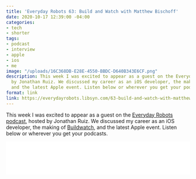 ```yaml
---
title: 'Everyday Robots 63: Build and Watch with Matthew Bischoff'
date: 2020-10-17 12:39:00 -04:00
categories:
- tech
- shorter
tags:
- podcast
- interview
- apple
- ios
- me
image: "/uploads/16C368DB-E28E-4550-BBDC-D640B343E6CF.png"
description: This week I was excited to appear as a guest on the Everyday Robots podcast,  hosted
  by Jonathan Ruiz. We discussed my career as an iOS developer, the making of Buildwatch,
  and the latest Apple event. Listen below or wherever you get your podcasts.
format: link
link: https://everydayrobots.libsyn.com/63-build-and-watch-with-matthew-bischoff
---
```


This week I was excited to appear as a guest on the [Everyday Robots podcast](https://everydayrobots.libsyn.com/63-build-and-watch-with-matthew-bischoff),  hosted by Jonathan Ruiz. We discussed my career as an iOS developer, the making of [Buildwatch](https://buildwatch.app), and the latest Apple event. Listen below or wherever you get your podcasts.

<iframe style="border: none" src="//html5-player.libsyn.com/embed/episode/id/16406723/height/90/theme/custom/thumbnail/yes/direction/forward/render-playlist/no/custom-color/000000/" height="90" width="100%" scrolling="no"  allowfullscreen webkitallowfullscreen mozallowfullscreen oallowfullscreen msallowfullscreen></iframe>